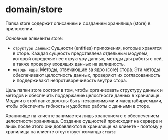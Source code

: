 # domain/store

Папка store содержит описанием и созданием хранилища (store) в приложении.

Основные элементы store:

-   `структуры данных`: Сущности (entities) приложения, которые хранятся в сторе. Каждая сущность представлена отдельным модулем, который определяет ее структуру данных, методы для работы с ней, а также проверку входящих данных на валидность.
-   `методы ядра`: Методы, отвечающие за ядро (core) стора. Эти методы обеспечивают целостность данных, проверяют их согласованность и поддерживают непротиворечивость внутри стора.

Цель папки store состоит в том, чтобы организовать структуру данных и методов и обеспечить поддержание целостности данных в хранилище.
Модули в этой папке должны быть независимыми и масштабируемыми, чтобы обеспечить гибкость и удобство работы с данными в сторе.

Хранилище на клиенте занимается лишь хранением с с обеспечением целостности хранилища.
Создание сущностей происходит на сервере и лишь после этого они добавляются в хранилище на клиенте - поэтому у хранилища на клиенте отсутствует команда `create`
